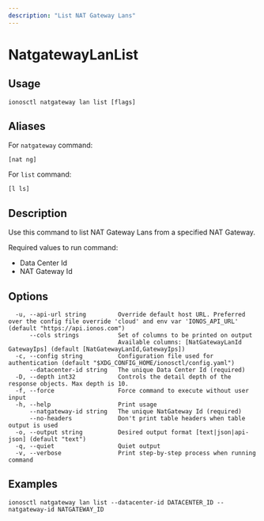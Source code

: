 ```yaml
---
description: "List NAT Gateway Lans"
---
```


# NatgatewayLanList

## Usage

```text
ionosctl natgateway lan list [flags]
```

## Aliases

For `natgateway` command:

```text
[nat ng]
```

For `list` command:

```text
[l ls]
```

## Description

Use this command to list NAT Gateway Lans from a specified NAT Gateway.

Required values to run command:

* Data Center Id
* NAT Gateway Id

## Options

```text
  -u, --api-url string         Override default host URL. Preferred over the config file override 'cloud' and env var 'IONOS_API_URL' (default "https://api.ionos.com")
      --cols strings           Set of columns to be printed on output 
                               Available columns: [NatGatewayLanId GatewayIps] (default [NatGatewayLanId,GatewayIps])
  -c, --config string          Configuration file used for authentication (default "$XDG_CONFIG_HOME/ionosctl/config.yaml")
      --datacenter-id string   The unique Data Center Id (required)
  -D, --depth int32            Controls the detail depth of the response objects. Max depth is 10.
  -f, --force                  Force command to execute without user input
  -h, --help                   Print usage
      --natgateway-id string   The unique NatGateway Id (required)
      --no-headers             Don't print table headers when table output is used
  -o, --output string          Desired output format [text|json|api-json] (default "text")
  -q, --quiet                  Quiet output
  -v, --verbose                Print step-by-step process when running command
```

## Examples

```text
ionosctl natgateway lan list --datacenter-id DATACENTER_ID --natgateway-id NATGATEWAY_ID
```

